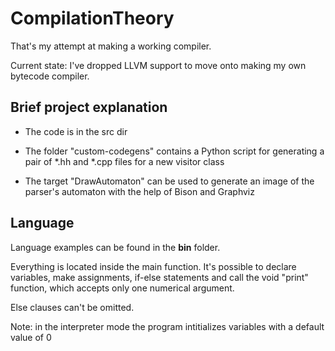 # CompilationTheory
That's my attempt at making a working compiler.

Current state: I've dropped LLVM support to move onto making my own bytecode compiler.

## Brief project explanation
* The code is in the src dir

* The folder "custom-codegens" contains a Python script for generating a pair of *.hh and *.cpp files for a new visitor class

* The target "DrawAutomaton" can be used to generate an image of the parser's automaton with the help of Bison and Graphviz

## Language
Language examples can be found in the **bin** folder.

Everything is located inside the main function. It's possible to declare variables, make assignments, if-else statements and call the void "print" function, which accepts only one numerical argument.

Else clauses can't be omitted.

Note: in the interpreter mode the program intitializes variables with a default value of 0
